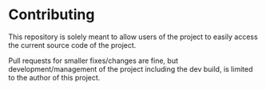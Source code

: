 # Contributing

This repository is solely meant to allow users of the project to easily access the current source code of the project.

Pull requests for smaller fixes/changes are fine, but development/management of the project including the dev build, is limited to the author of this project.